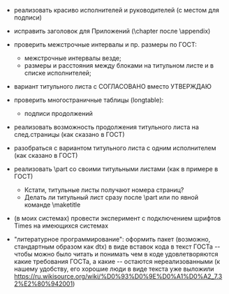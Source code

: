 * реализовать красиво исполнителей и руководителей (с местом для
  подписи)
* исправить заголовок для Приложений (\chapter после \appendix)
* проверить межстрочные интервалы и пр. размеры по ГОСТ:
  - межстрочные интервалы везде;
  - размеры и расстояния между блоками на титульном листе и в списке
    исполнителей;
* вариант титульного листа с СОГЛАСОВАНО вместо УТВЕРЖДАЮ
* проверить многостраничные таблицы (longtable):
  - подписи продолжений

* реализовать возможность продолжения титульного листа на
  след.страницы (как сказано в ГОСТ)
* разобраться с вариантом титульного листа с одним исполнителем (как
  сказано в ГОСТ)
* реализовать \part со своими титульными листами (как в примере в ГОСТ)
  - Кстати, титульные листы получают номера страниц?
  - Делать ли титульный лист сразу после \part или по явной команде \maketitle
* (в моих системах) провести эксперимент с подключением шрифтов Times на имеющихся системах
* "литературное программирование": оформить пакет (возможно, стандартным
  образом как dtx) в виде вставок кода в текст ГОСТа -- чтобы можно
  было читать и понимать чем в коде удовлетворяются какие требования
  ГОСТа, а какие -- остаются нереализованными (к нашему удобству, его
  хорошие люди в виде текста уже выложили
  <https://ru.wikisource.org/wiki/%D0%93%D0%9E%D0%A1%D0%A2_7.32%E2%80%942001>)
